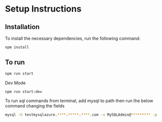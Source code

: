 # Setup Instructions

## Installation

To install the necessary dependencies, run the following command:

```bash
npm install
```
## To run
```bash
npm run start
```
Dev Mode
```bash
npm run start:dev
```
To run sql commands from terminal, add mysql to path then run the below command changing the fields
```bash
mysql -h testmysqlazure.****.*****.****.com -u MySQLAdmin@********* -p
```